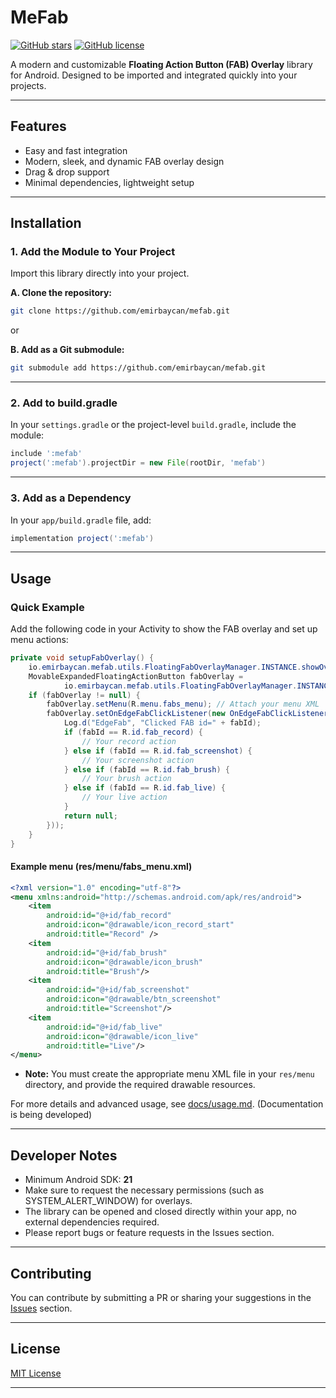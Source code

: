 # MeFab

[![GitHub stars](https://img.shields.io/github/stars/emirbaycan/mefab.svg?style=flat-square)](https://github.com/emirbaycan/mefab/stargazers)
[![GitHub license](https://img.shields.io/github/license/emirbaycan/mefab.svg?style=flat-square)](https://github.com/emirbaycan/mefab/blob/main/LICENSE)

A modern and customizable **Floating Action Button (FAB) Overlay** library for Android.
Designed to be imported and integrated quickly into your projects.

---

## Features

* Easy and fast integration
* Modern, sleek, and dynamic FAB overlay design
* Drag & drop support
* Minimal dependencies, lightweight setup

---

## Installation

### 1. Add the Module to Your Project

Import this library directly into your project.

**A. Clone the repository:**

```bash
git clone https://github.com/emirbaycan/mefab.git
```

or

**B. Add as a Git submodule:**

```bash
git submodule add https://github.com/emirbaycan/mefab.git
```

---

### 2. Add to build.gradle

In your `settings.gradle` or the project-level `build.gradle`, include the module:

```gradle
include ':mefab'
project(':mefab').projectDir = new File(rootDir, 'mefab')
```

---

### 3. Add as a Dependency

In your `app/build.gradle` file, add:

```gradle
implementation project(':mefab')
```

---

## Usage

### Quick Example

Add the following code in your Activity to show the FAB overlay and set up menu actions:

```java
private void setupFabOverlay() {
    io.emirbaycan.mefab.utils.FloatingFabOverlayManager.INSTANCE.showOverlay(this);
    MovableExpandedFloatingActionButton fabOverlay =
            io.emirbaycan.mefab.utils.FloatingFabOverlayManager.INSTANCE.getFabView();
    if (fabOverlay != null) {
        fabOverlay.setMenu(R.menu.fabs_menu); // Attach your menu XML
        fabOverlay.setOnEdgeFabClickListener(new OnEdgeFabClickListener(fabId -> {
            Log.d("EdgeFab", "Clicked FAB id=" + fabId);
            if (fabId == R.id.fab_record) {
                // Your record action
            } else if (fabId == R.id.fab_screenshot) {
                // Your screenshot action
            } else if (fabId == R.id.fab_brush) {
                // Your brush action
            } else if (fabId == R.id.fab_live) {
                // Your live action
            }
            return null;
        }));
    }
}
```

#### Example menu (res/menu/fabs\_menu.xml)

```xml
<?xml version="1.0" encoding="utf-8"?>
<menu xmlns:android="http://schemas.android.com/apk/res/android">
    <item
        android:id="@+id/fab_record"
        android:icon="@drawable/icon_record_start"
        android:title="Record" />
    <item
        android:id="@+id/fab_brush"
        android:icon="@drawable/icon_brush"
        android:title="Brush"/>
    <item
        android:id="@+id/fab_screenshot"
        android:icon="@drawable/btn_screenshot"
        android:title="Screenshot"/>
    <item
        android:id="@+id/fab_live"
        android:icon="@drawable/icon_live"
        android:title="Live"/>
</menu>
```

* **Note:** You must create the appropriate menu XML file in your `res/menu` directory, and provide the required drawable resources.

For more details and advanced usage, see [docs/usage.md](docs/usage.md).
(Documentation is being developed)

---

## Developer Notes

* Minimum Android SDK: **21**
* Make sure to request the necessary permissions (such as SYSTEM\_ALERT\_WINDOW) for overlays.
* The library can be opened and closed directly within your app, no external dependencies required.
* Please report bugs or feature requests in the Issues section.

---

## Contributing

You can contribute by submitting a PR or sharing your suggestions in the [Issues](https://github.com/emirbaycan/mefab/issues) section.

---

## License

[MIT License](LICENSE)

---
